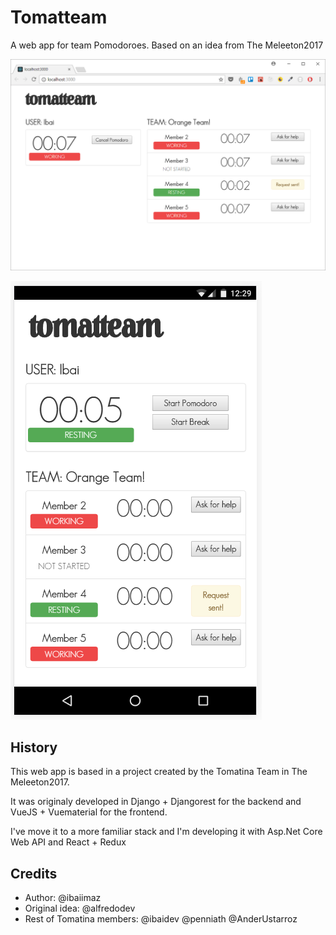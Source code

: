 # Tomatteam

A web app for team Pomodoroes. Based on an idea from The Meleeton2017

![Alt text](/FullMode.PNG?raw=true "Full Mode Screenshot")

![Alt text](/MobileMode.PNG?raw=true "Mobile Mode Screenshot")

## History

This web app is based in a project created by the Tomatina Team in The Meleeton2017.

It was originaly developed in Django + Djangorest for the backend and VueJS + Vuematerial for the frontend.

I've move it to a more familiar stack and I'm developing it with Asp.Net Core Web API and React + Redux

## Credits

* Author: @ibaiimaz
* Original idea: @alfredodev
* Rest of Tomatina members: @ibaidev @penniath @AnderUstarroz


